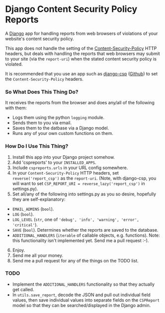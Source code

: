 # Django Content Security Policy Reports

A [Django](https://www.djangoproject.com) app for handling reports from web browsers of violations of your website's content security policy.

This app does not handle the setting of the [Content-Security-Policy](http://en.wikipedia.org/wiki/Content_Security_Policy) HTTP headers, but deals with handling the reports that web browsers may submit to your site (via the `report-uri`) when the stated content security policy is violated.

It is recommended that you use an app such as [django-csp](https://pypi.python.org/pypi/django_csp) ([Github](https://github.com/mozilla/django-csp)) to set the `Content-Security-Policy` headers.

### So What Does This Thing Do?

It receives the reports from the browser and does any/all of the following with them:

* Logs them using the python `logging` module.
* Sends them to you via email.
* Saves them to the datbase via a Django model.
* Runs any of your own custom functions on them.


### How Do I Use This Thing?

1. Install this app into your Django project somehow.
2. Add 'cspreports' to your `INSTALLED_APPS`.
3. Include `cspreports.urls` in your URL config somewhere.
4. In your `Content-Security-Policy` HTTP headers, set `reverse('report_csp')` as the `report-uri`.  (Note, with django-csp, you will want to set `CSP_REPORT_URI = reverse_lazy('report_csp')` in settings.py).
5. Set all/any of the following into settings.py as you so desire, hopefully they are self-explanatory:
  * `EMAIL_ADMINS` (`bool`).
  * `LOG` (`bool`).
  * `LOG_LEVEL` (`str`, one of `'debug', 'info', 'warning', 'error', 'critical'`).
  * `SAVE` (`bool`).  Determines whether the reports are saved to the database.
  * `ADDITIONAL_HANDLERS` (`iterable` of callable objects, e.g. functions).  Note: this functionality isn't implemented yet.  Send me a pull request :-).
6. Enjoy.
7. Send me all your money.
8. Send me a pull request for any of the things on the TODO list.


### TODO

* Implement the `ADDITIONAL_HANDLERS` functionality so that they actually get called.
* In `utils.save_report`, decode the JSON and pull out individual field values, then save individual values into separate fields on the `CSPReport` model so that they can be searched/displayed in the Django admin.
